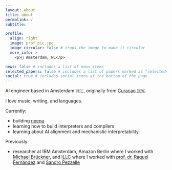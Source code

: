 ```yaml
---
layout: about
title: about
permalink: /
subtitle: 

profile:
  align: right
  image: prof_pic.jpg
  image_circular: false # crops the image to make it circular
  more_info: >
    <p>📍 Amsterdam, NL</p>

news: false # includes a list of news items
selected_papers: false # includes a list of papers marked as "selected={true}"
social: true # includes social icons at the bottom of the page
---
```


AI engineer based in Amsterdam 🇳🇱, originally from [Curaçao 🇨🇼](https://en.wikipedia.org/wiki/Cura%C3%A7ao).

I love music, writing, and languages.

Currently:
- building [neena](https://neena.io/)
- learning how to build interpreters and compilers
- learning about AI alignment and mechanistic interpretability 

Previously:
- researcher at IBM Amsterdam, Amazon Berlin where I worked with [Michael Brückner](https://scholar.google.de/citations?user=5ZyZ9JwAAAAJ&hl=de), and [ILLC](https://www.illc.uva.nl/) where I worked with [prof. dr. Raquel Fernández](https://staff.fnwi.uva.nl/r.fernandezrovira/) and [Sandro Pezzelle](https://sandropezzelle.github.io/)
